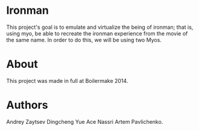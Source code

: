 Ironman
=======

This project's goal is to emulate and virtualize the being of ironman; that is, using myo, be able to recreate the ironman experience from the movie of the same name. In order to do this, we will be using two Myos. 

About
=====
This project was made in full at Boilermake 2014.

Authors
=======
Andrey Zaytsev
Dingcheng Yue
Ace Nassri
Artem Pavlichenko. 
